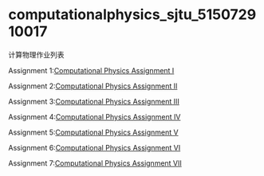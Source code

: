 # computationalphysics_sjtu_515072910017
计算物理作业列表

Assignment 1:[Computational Physics Assignment I](https://www.zybuluo.com/wulizha/note/1063703)

Assignment 2:[Computational Physics Assignment II](https://www.zybuluo.com/wulizha/note/1073143)

Assignment 3:[Computational Physics Assignment III](https://www.zybuluo.com/wulizha/note/1083828)

Assignment 4:[Computational Physics Assignment IV](https://www.zybuluo.com/wulizha/note/1090553)

Assignment 5:[Computational Physics Assignment V](https://www.zybuluo.com/wulizha/note/1100701)

Assignment 6:[Computational Physics Assignment VI](https://www.zybuluo.com/wulizha/note/1107272)

Assignment 7:[Computational Physics Assignment VII](https://www.zybuluo.com/wulizha/note/1117141)
